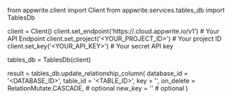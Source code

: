 from appwrite.client import Client
from appwrite.services.tables_db import TablesDb

client = Client()
client.set_endpoint('https://<REGION>.cloud.appwrite.io/v1') # Your API Endpoint
client.set_project('<YOUR_PROJECT_ID>') # Your project ID
client.set_key('<YOUR_API_KEY>') # Your secret API key

tables_db = TablesDb(client)

result = tables_db.update_relationship_column(
    database_id = '<DATABASE_ID>',
    table_id = '<TABLE_ID>',
    key = '',
    on_delete = RelationMutate.CASCADE, # optional
    new_key = '' # optional
)
